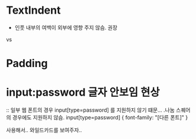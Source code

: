 
# TextIndent

- 인풋 내부의 여백이 외부에 영향 주지 않슴. 권장

vs 

# Padding




# input:password 글자 안보임 현상

:: 일부 웹 폰트의 경우 input[type=password] 를 지원하지 않기 떄문...
.나눔 스퀘어의 경우에도 지원하지 않슴. 
input[type=password] {
	font-family: "[다른 폰트]"
}

사용해서.. 와일드카드를 보여주자..